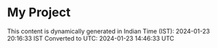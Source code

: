 # My Project

This content is dynamically generated in Indian Time (IST): 2024-01-23 20:16:33 IST
Converted to UTC: 2024-01-23 14:46:33 UTC
